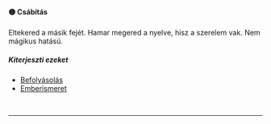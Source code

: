 #### 🟡 Csábítás

Eltekered a másik fejét. Hamar megered a nyelve, hisz a szerelem vak. Nem mágikus hatású.
##### Kiterjeszti ezeket

- [Befolyásolás](../kepzettsegek.vilagi/befolyasolas.md)
- [Emberismeret](../kepzettsegek.vilagi/emberismeret.md)

<br />

---
